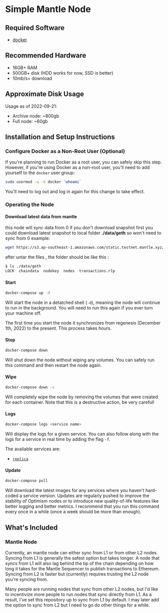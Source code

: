 # Simple Mantle Node

## Required Software

- [docker](https://docs.docker.com/engine/install/)

## Recommended Hardware

- 16GB+ RAM
- 500GB+ disk (HDD works for now, SSD is better)
- 10mb/s+ download

## Approximate Disk Usage

Usage as of 2022-09-21:

- Archive node: ~800gb
- Full node: ~60gb

## Installation and Setup Instructions

### Configure Docker as a Non-Root User (Optional)

If you're planning to run Docker as a root user, you can safely skip this step.
However, if you're using Docker as a non-root user, you'll need to add yourself to the `docker` user group:

```sh
sudo usermod -a -G docker `whoami`
```

You'll need to log out and log in again for this change to take effect.


### Operating the Node

#### Download latest data from mantle 

this node will sync data from 0 if you don't download snapshot first 
you could download latest snapshot to local folder <strong>./data/geth</strong> so won't need to sync from 0 
example: 
```sh 
wget https://s3.ap-southeast-1.amazonaws.com/static.testnet.mantle.xyz/$(date +"%Y%m%d" --date="yesterday")-testnet-chaindata.tar

```

after untar the files , the folder should be like this :
```sh 
$ ls ./data/geth
LOCK  chaindata  nodekey  nodes  transactions.rlp
```

#### Start

```sh
docker-compose up -d
```

Will start the node in a detatched shell (`-d`), meaning the node will continue to run in the background.
You will need to run this again if you ever turn your machine off.

The first time you start the node it synchronizes from regenesis (December 1th, 2022) to the present.
This process takes hours.

#### Stop

```sh
docker-compose down
```

Will shut down the node without wiping any volumes.
You can safely run this command and then restart the node again.

#### Wipe

```sh
docker-compose down -v
```

Will completely wipe the node by removing the volumes that were created for each container.
Note that this is a destructive action, be very careful!

#### Logs

```sh
docker-compose logs <service name>
```

Will display the logs for a given service.
You can also follow along with the logs for a service in real time by adding the flag `-f`.

The available services are:
- [`replica`](#mantle-node)


#### Update

```sh
docker-compose pull
```

Will download the latest images for any services where you haven't hard-coded a service version.
Updates are regularly pushed to improve the stability of Optimism nodes or to introduce new quality-of-life features like better logging and better metrics.
I recommend that you run this command every once in a while (once a week should be more than enough).

## What's Included

### Mantle Node

Currently, an mantle node can either sync from L1 or from other L2 nodes.
Syncing from L1 is generally the safest option but takes longer.
A node that syncs from L1 will also lag behind the tip of the chain depending on how long it takes for the Mantle Sequencer to publish transactions to Ethereum.
Syncing from L2 is faster but (currently) requires trusting the L2 node you're syncing from.

Many people are running nodes that sync from other L2 nodes, but I'd like to incentivize more people to run nodes that sync directly from L1.
As a result, I've set this repository up to sync from L1 by default.
I may later add the option to sync from L2 but I need to go do other things for a while.
